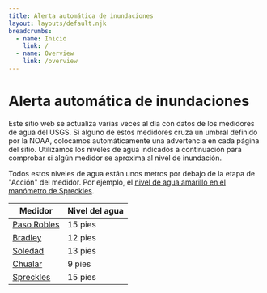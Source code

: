 ```yaml
---
title: Alerta automática de inundaciones
layout: layouts/default.njk
breadcrumbs:
  - name: Inicio
    link: /
  - name: Overview
    link: /overview
---
```


# Alerta automática de inundaciones

Este sitio web se actualiza varias veces al día con datos de los medidores de agua del USGS. Si alguno de estos medidores cruza un umbral definido por la NOAA, colocamos automáticamente una advertencia en cada página del sitio. Utilizamos los niveles de agua indicados a continuación para comprobar si algún medidor se aproxima al nivel de inundación.

Todos estos niveles de agua están unos metros por debajo de la etapa de "Acción" del medidor. Por ejemplo, el [nivel de agua amarillo en el manómetro de Spreckles](https://water.weather.gov/ahps2/hydrograph.php?wfo=mtr&gage=sprc1).

| Medidor                                                                          | Nivel del agua |
| -------------------------------------------------------------------------------- | -------------- |
| [Paso Robles](https://water.weather.gov/ahps2/hydrograph.php?wfo=lox&gage=prbc1) | 15 pies        |
| [Bradley](https://water.weather.gov/ahps2/hydrograph.php?wfo=mtr&gage=brdc1)     | 12 pies        |
| [Soledad](https://water.weather.gov/ahps2/hydrograph.php?wfo=mtr&gage=sddc1)     | 13 pies        |
| [Chualar](https://water.weather.gov/ahps2/hydrograph.php?wfo=mtr&gage=chlc1)     | 9 pies         |
| [Spreckles](https://water.weather.gov/ahps2/hydrograph.php?wfo=mtr&gage=sprc1)   | 15 pies        |
